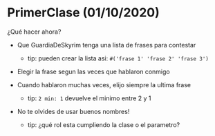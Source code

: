 # PrimerClase (01/10/2020)

¿Qué hacer ahora?

- Que GuardiaDeSkyrim tenga una lista de frases para contestar
  - tip: pueden crear la lista asi: `#('frase 1' 'frase 2' 'frase 3')`

- Elegir la frase segun las veces que hablaron conmigo

- Cuando hablaron muchas veces, elijo siempre la ultima frase

  - tip: `2 min: 1` devuelve el minimo entre 2 y 1

- No te olvides de usar buenos nombres!
  
  - tip: ¿qué rol esta cumpliendo la clase o el parametro?
